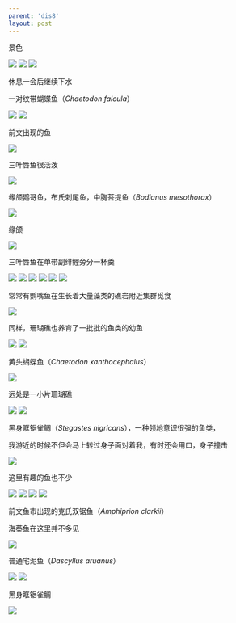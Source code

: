```yaml
---
parent: 'dis8'
layout: post
---
```


景色

<img class='disc' src='https://lykoseremos.github.io/gmalb-01/dis8/151.jpg'>

<img class='disc' src='https://lykoseremos.github.io/gmalb-01/dis8/152.jpg'>

<img class='disc' src='https://lykoseremos.github.io/gmalb-01/dis8/153.jpg'>

休息一会后继续下水

一对纹带蝴蝶鱼（<i>Chaetodon falcula</i>）

<img class='disc' src='https://lykoseremos.github.io/gmalb-01/dis8/154.jpg'>

<img class='disc' src='https://lykoseremos.github.io/gmalb-01/dis8/155.jpg'>

前文出现的鱼

<img class='disc' src='https://lykoseremos.github.io/gmalb-01/dis8/156.jpg'>

三叶唇鱼很活泼

<img class='disc' src='https://lykoseremos.github.io/gmalb-01/dis8/157.jpg'>

缘颌鹦哥鱼，布氏刺尾鱼，中胸菩提鱼（<i>Bodianus mesothorax</i>）

<img class='disc' src='https://lykoseremos.github.io/gmalb-01/dis8/158.jpg'>

缘颌

<img class='disc' src='https://lykoseremos.github.io/gmalb-01/dis8/159.jpg'>

三叶唇鱼在单带副绯鲤旁分一杯羹

<img class='disc' src='https://lykoseremos.github.io/gmalb-01/dis8/160.jpg'>

<img class='disc' src='https://lykoseremos.github.io/gmalb-01/dis8/161.jpg'>

<img class='disc' src='https://lykoseremos.github.io/gmalb-01/dis8/162.jpg'>

<img class='disc' src='https://lykoseremos.github.io/gmalb-01/dis8/163.jpg'>

<img class='disc' src='https://lykoseremos.github.io/gmalb-01/dis8/164.jpg'>

<img class='disc' src='https://lykoseremos.github.io/gmalb-01/dis8/165.jpg'>

常常有鹦嘴鱼在生长着大量藻类的礁岩附近集群觅食

<img class='disc' src='https://lykoseremos.github.io/gmalb-01/dis8/166.jpg'>

同样，珊瑚礁也养育了一批批的鱼类的幼鱼

<img class='disc' src='https://lykoseremos.github.io/gmalb-01/dis8/167.jpg'>

<img class='disc' src='https://lykoseremos.github.io/gmalb-01/dis8/168.jpg'>

黄头蝴蝶鱼（<i>Chaetodon xanthocephalus</i>）

<img class='disc' src='https://lykoseremos.github.io/gmalb-01/dis8/169.jpg'>

远处是一小片珊瑚礁

<img class='disc' src='https://lykoseremos.github.io/gmalb-01/dis8/170.jpg'>

<img class='disc' src='https://lykoseremos.github.io/gmalb-01/dis8/171.jpg'>

黑身眶锯雀鲷（<i>Stegastes nigricans</i>），一种领地意识很强的鱼类，

我游近的时候不但会马上转过身子面对着我，有时还会用口，身子撞击

<img class='disc' src='https://lykoseremos.github.io/gmalb-01/dis8/172.jpg'>

这里有趣的鱼也不少

<img class='disc' src='https://lykoseremos.github.io/gmalb-01/dis8/173.jpg'>

<img class='disc' src='https://lykoseremos.github.io/gmalb-01/dis8/174.jpg'>

<img class='disc' src='https://lykoseremos.github.io/gmalb-01/dis8/175.jpg'>

<img class='disc' src='https://lykoseremos.github.io/gmalb-01/dis8/176.jpg'>

前文鱼市出现的克氏双锯鱼（<i>Amphiprion clarkii</i>）

海葵鱼在这里并不多见

<img class='disc' src='https://lykoseremos.github.io/gmalb-01/dis8/177.jpg'>

普通宅泥鱼（<i>Dascyllus aruanus</i>）

<img class='disc' src='https://lykoseremos.github.io/gmalb-01/dis8/178.jpg'>

<img class='disc' src='https://lykoseremos.github.io/gmalb-01/dis8/179.jpg'>

黑身眶锯雀鲷

<img class='disc' src='https://lykoseremos.github.io/gmalb-01/dis8/180.jpg'>
